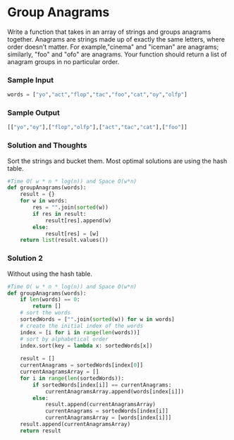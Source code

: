
# Group Anagrams
Write a function that takes in an array of strings and groups anagrams together.
Anagrams are strings made up of exactly the same letters, where order doesn't matter.
For example,"cinema" and "iceman" are anagrams; similarly, "foo" and "ofo" are 
anagrams.
Your function should return a list of anagram groups in no particular order.


### Sample Input

```python
words = ["yo","act","flop","tac","foo","cat","oy","olfp"]
```
### Sample Output
```python
[["yo","oy"],["flop","olfp"],["act","tac","cat"],["foo"]]
```
### Solution and Thoughts
Sort the strings and bucket them. Most optimal solutions are using the hash
table.

```python
#Time O( w * n * log(n)) and Space O(w*n) 
def groupAnagrams(words):
    result = {}
	for w in words:
		res = "".join(sorted(w))
		if res in result:
			result[res].append(w)
		else:
			result[res] = [w]
	return list(result.values())
```
### Solution 2
Without using the hash table. 
```python
#Time O( w * n * log(n)) and Space O(w*n) 
def groupAnagrams(words):
	if len(words) == 0:
		return []
	# sort the words
    sortedWords = ["".join(sorted(w)) for w in words]
    # create the initial index of the words
	index = [i for i in range(len(words))]
	# sort by alphabetical order
	index.sort(key = lambda x: sortedWords[x])
	
	result = []
	currentAnagrams = sortedWords[index[0]]
	currentAnagramsArray = []
	for i in range(len(sortedWords)):
		if sortedWords[index[i]] == currentAnagrams:
			currentAnagramsArray.append(words[index[i]])
		else:
			result.append(currentAnagramsArray)
			currentAnagrams = sortedWords[index[i]]
			currentAnagramsArray = [words[index[i]]]
	result.append(currentAnagramsArray)
	return result
```